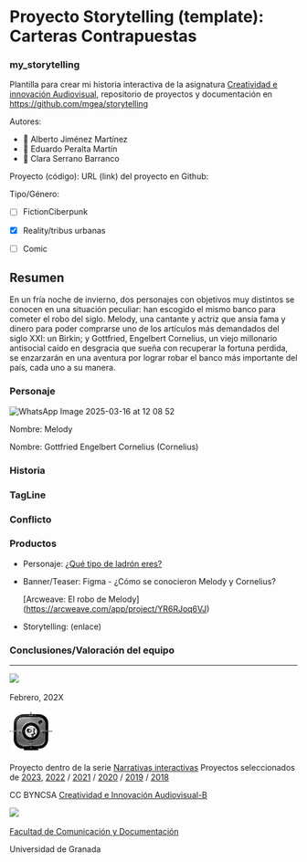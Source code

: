 
# Proyecto Storytelling (template): Carteras Contrapuestas
### my_storytelling
Plantilla para crear mi historia interactiva de la asignatura [Creatividad e innovación Audiovisual](https://www.ugr.es/estudiantes/grados/grado-comunicacion-audiovisual/creacion-difusion-nuevos-contenidos-audiovis), repositorio de proyectos y documentación en https://github.com/mgea/storytelling


Autores:  
<!---
Incluir lista de personas del grupo 
Se puede añadir enlace a página personal de github o lo que se quiera...(optativo)
-->

- :man: Alberto Jiménez Martínez
- :man: Eduardo Peralta Martín
- :woman: Clara Serrano Barranco 


Proyecto (código): 
URL (link) del proyecto en Github: 


Tipo/Género:  
- [ ] FictionCiberpunk  
- [x] Reality/tribus urbanas  
- [ ] Comic



## Resumen

En un fría noche de invierno, dos personajes con objetivos muy distintos se conocen en una situación peculiar: han escogido el mismo banco para cometer el robo del siglo. Melody, una cantante y actriz que ansía fama y dinero para poder comprarse uno de los artículos más demandados del siglo XXI: un Birkin; y Gottfried, Engelbert Cornelius, un viejo millonario antisocial caído en desgracia que sueña con recuperar la fortuna perdida, se enzarzarán en una aventura por lograr robar el banco más importante del país, cada uno a su manera.  

### Personaje

![WhatsApp Image 2025-03-16 at 12 08 52](https://github.com/user-attachments/assets/7104378d-8eb9-41ca-bc8e-234d6e97b0c5)


Nombre: Melody


Nombre: Gottfried Engelbert Cornelius (Cornelius)


### Historia


### TagLine


### Conflicto 


### Productos

- Personaje: [¿Qué tipo de ladrón eres? ](https://app.lumi.education/h5p/qu-tipo-de-ladrn-eres-oabmgv)


- Banner/Teaser:  Figma - ¿Cómo se conocieron Melody y Cornelius?

  [Arcweave: El robo de Melody] (https://arcweave.com/app/project/YR6RJoq6VJ)


- Storytelling: (enlace) 




### Conclusiones/Valoración del equipo






------
![](https://upload.wikimedia.org/wikipedia/commons/thumb/6/62/CC-BY-SA-Andere_Wikis_%28v%29.svg/200px-CC-BY-SA-Andere_Wikis_%28v%29.svg.png)

<!---
Lista completa de emojis de markDown - https://gist.github.com/rxaviers/7360908) 
-->

Febrero, 202X

![](https://github.com/mgea/CRIAv/blob/main/logo_criav75.png)

Proyecto dentro de la serie [Narrativas interactivas](https://github.com/mgea/storytelling/blob/master/What_is_a_digital_storytelling.md) 
Proyectos seleccionados de [2023](https://github.com/mgea/storytelling/tree/master/2023), [2022](https://github.com/mgea/storytelling/blob/master/2022/readme.md) / [2021](https://github.com/mgea/storytelling/blob/master/2021/readme.md) / [2020](https://github.com/mgea/storytelling/blob/master/2020/readme.md)  / 
[2019](https://github.com/mgea/storytelling/blob/master/2019/readme.md) / [2018](https://github.com/mgea/storytelling/blob/master/2018/readme.md) 

CC BYNCSA [Creatividad e Innovación Audiovisual-B](https://github.com/mgea/criav/)

<img src="https://mirrors.creativecommons.org/presskit/buttons/88x31/png/by-nc-sa.png"  width="75" > 

[Facultad de Comunicación y Documentación](http://fcd.ugr.es)

Universidad de Granada
